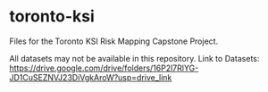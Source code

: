 # toronto-ksi

Files for the Toronto KSI Risk Mapping Capstone Project. 

All datasets may not be available in this repository.
Link to Datasets: https://drive.google.com/drive/folders/16P2l7RlYG-JD1CuSEZNVJ23DiVgkAroW?usp=drive_link

